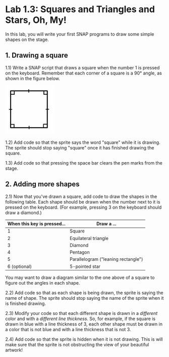 <!--- REVISED -->
# Lab 1.3: Squares and Triangles and Stars, Oh, My!

In this lab, you will write your first SNAP programs to draw some simple shapes on the stage.

## 1. Drawing a square

1.1) Write a SNAP script that draws a square when the number 1 is pressed on the keyboard. Remember that each corner of a square is a 90° angle, as shown in the figure below.

![square diagram](90degreesquare.PNG)

1.2) Add code so that the sprite says the word "square" while it is drawing. The sprite should stop saying "square" once it has finished drawing the square.

1.3) Add code so that pressing the space bar clears the pen marks from the stage.

## 2. Adding more shapes

2.1) Now that you've drawn a square, add code to draw the shapes in the following table. Each shape should be drawn when the number next to it is pressed on the keyboard. (For example, pressing 3 on the keyboard should draw a diamond.)

| When this key is pressed... | Draw a ...                          |
| --------------------------- | ----------------------------------- |
| 1                           | Square                              |
| 2                           | Equilateral triangle                |
| 3                           | Diamond                             |
| 4                           | Pentagon                            |
| 5                           | Parallelogram ("leaning rectangle") |
| 6 (optional)                | 5-pointed star                      |

You may want to draw a diagram similar to the one above of a square to figure out the angles in each shape.

2.2) Add code so that as each shape is being drawn, the sprite is saying the name of shape.  The sprite should stop saying the name of the sprite when it is finished drawing.

2.3) Modify your code so that each different shape is drawn in a _different_ color and with a _different line thickness_. So, for example, if the square is drawn in blue with a line thickness of 3, each other shape must be drawn in a color that is not blue and with a line thickness that is not 3.

2.4) Add code so that the sprite is hidden when it is not drawing.  This is will make sure that the sprite is not obstructing the view of your beautiful artwork!
